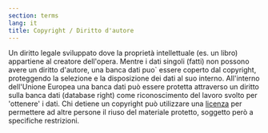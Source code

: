 ```yaml
---
section: terms
lang: it
title: Copyright / Diritto d'autore
---
```


Un diritto legale sviluppato dove la proprietà intellettuale (es. un libro) appartiene al creatore dell'opera. Mentre i dati singoli (fatti) non possono avere un diritto d'autore, una banca dati puo` essere coperto dal copyright, proteggendo la selezione e la disposizione dei dati al suo interno. All'interno dell'Unione Europea una banca dati può essere protetta attraverso un diritto sulla banca dati (database right) come riconoscimento del lavoro svolto per 'ottenere' i dati. Chi detiene un copyright può utilizzare una [licenza](../licence/) per permettere ad altre persone il riuso del materiale protetto, soggetto però a specifiche restrizioni.
